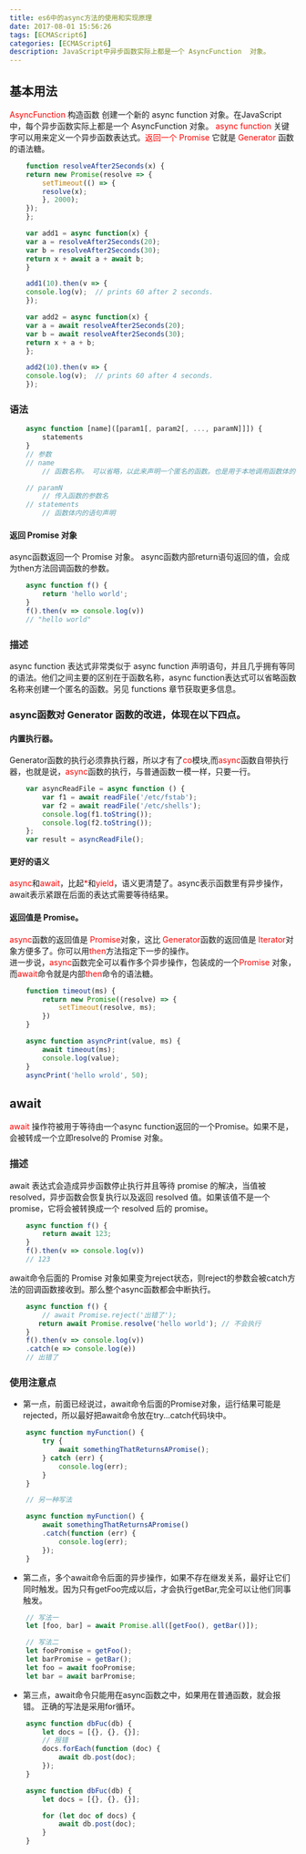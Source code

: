 ```yaml
---
title: es6中的async方法的使用和实现原理
date: 2017-08-01 15:56:26
tags: [ECMAScript6]
categories: [ECMAScript6]
description: JavaScript中异步函数实际上都是一个 AsyncFunction  对象。
---
```

## 基本用法
<font color="red">AsyncFunction</font> 构造函数 创建一个新的  async function 对象。在JavaScript中，每个异步函数实际上都是一个 AsyncFunction  对象。
<font color="red">async function</font> 关键字可以用来定义一个异步函数表达式。<font color="red">返回一个 Promise</font>
它就是 <font color="red">Generator</font> 函数的语法糖。
```javascript
    function resolveAfter2Seconds(x) {
    return new Promise(resolve => {
        setTimeout(() => {
        resolve(x);
        }, 2000);
    });
    };

    var add1 = async function(x) {
    var a = resolveAfter2Seconds(20);
    var b = resolveAfter2Seconds(30);
    return x + await a + await b;
    }

    add1(10).then(v => {
    console.log(v);  // prints 60 after 2 seconds.
    });

    var add2 = async function(x) {
    var a = await resolveAfter2Seconds(20);
    var b = await resolveAfter2Seconds(30);
    return x + a + b;
    };

    add2(10).then(v => {
    console.log(v);  // prints 60 after 4 seconds.
    });
```
### 语法
```javascript
    async function [name]([param1[, param2[, ..., paramN]]]) {
        statements
    }
    // 参数
    // name
        // 函数名称。 可以省略，以此来声明一个匿名的函数。也是用于本地调用函数体的一个名称

    // paramN
        // 传入函数的参数名
    // statements
        // 函数体内的语句声明
```
#### 返回 Promise 对象
async函数返回一个 Promise 对象。
async函数内部return语句返回的值，会成为then方法回调函数的参数。
```javascript
    async function f() {
        return 'hello world';
    }
    f().then(v => console.log(v))
    // "hello world"
```
### 描述
async function 表达式非常类似于 async function 声明语句，并且几乎拥有等同的语法。他们之间主要的区别在于函数名称，async function表达式可以省略函数名称来创建一个匿名的函数。另见 functions 章节获取更多信息。

### async函数对 Generator 函数的改进，体现在以下四点。
#### 内置执行器。
Generator函数的执行必须靠执行器，所以才有了<font color="red">co</font>模块,而<font color="red">async</font>函数自带执行器，也就是说，<font color="red">async</font>函数的执行，与普通函数一模一样，只要一行。
```javascript
    var asyncReadFile = async function () {
        var f1 = await readFile('/etc/fstab');
        var f2 = await readFile('/etc/shells');
        console.log(f1.toString());
        console.log(f2.toString());
    };
    var result = asyncReadFile();
```
#### 更好的语义
<font color="red">async</font>和<font color="red">await</font>，比起<font color="red">*</font>和<font color="red">yield</font>，语义更清楚了。async表示函数里有异步操作，await表示紧跟在后面的表达式需要等待结果。
#### 返回值是 Promise。
<font color="red">async</font>函数的返回值是 <font color="red">Promise</font>对象，这比 <font color="red">Generator</font>函数的返回值是 <font color="red">Iterator</font>对象方便多了。你可以用<font color="red">then</font>方法指定下一步的操作。  
进一步说，<font color="red">async</font>函数完全可以看作多个异步操作，包装成的一个<font color="red">Promise</font> 对象，而<font color="red">await</font>命令就是内部<font color="red">then</font>命令的语法糖。
```javascript
    function timeout(ms) {
        return new Promise((resolve) => {
            setTimeout(resolve, ms);
        })
    }

    async function asyncPrint(value, ms) {
        await timeout(ms);
        console.log(value);
    }
    asyncPrint('hello wrold', 50);
```
## await
<font color="red">await</font>  操作符被用于等待由一个async function返回的一个Promise。如果不是，会被转成一个立即resolve的 Promise 对象。
### 描述
await 表达式会造成异步函数停止执行并且等待 promise 的解决，当值被 resolved，异步函数会恢复执行以及返回 resolved 值。如果该值不是一个 promise，它将会被转换成一个 resolved 后的 promise。
```javascript
    async function f() {
        return await 123;
    }
    f().then(v => console.log(v))
    // 123
```
await命令后面的 Promise 对象如果变为reject状态，则reject的参数会被catch方法的回调函数接收到。那么整个async函数都会中断执行。
```javascript
    async function f() {
        // await Promise.reject('出错了');
       return await Promise.resolve('hello world'); // 不会执行
    }
    f().then(v => console.log(v))
    .catch(e => console.log(e))
    // 出错了
```
### 使用注意点
- 第一点，前面已经说过，await命令后面的Promise对象，运行结果可能是rejected，所以最好把await命令放在try...catch代码块中。
```javascript
    async function myFunction() {
        try {
            await somethingThatReturnsAPromise();
        } catch (err) {
            console.log(err);
        }
    }

    // 另一种写法

    async function myFunction() {
        await somethingThatReturnsAPromise()
        .catch(function (err) {
            console.log(err);
        });
    }
```
- 第二点，多个await命令后面的异步操作，如果不存在继发关系，最好让它们同时触发。因为只有getFoo完成以后，才会执行getBar,完全可以让他们同事触发。
```javascript
    // 写法一
    let [foo, bar] = await Promise.all([getFoo(), getBar()]);

    // 写法二
    let fooPromise = getFoo();
    let barPromise = getBar();
    let foo = await fooPromise;
    let bar = await barPromise;
```
- 第三点，await命令只能用在async函数之中，如果用在普通函数，就会报错。 正确的写法是采用for循环。
```javascript
    async function dbFuc(db) {
        let docs = [{}, {}, {}];
        // 报错
        docs.forEach(function (doc) {
            await db.post(doc);
        });
    }

    async function dbFuc(db) {
        let docs = [{}, {}, {}];

        for (let doc of docs) {
            await db.post(doc);
        }
    }
```